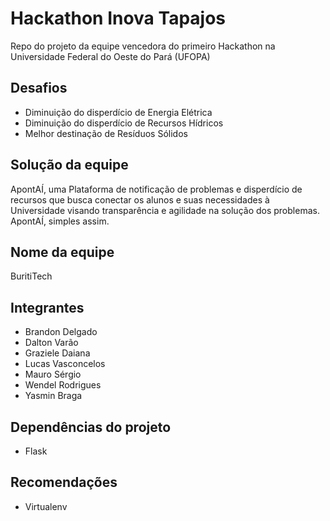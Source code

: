 # Hackathon Inova Tapajos
Repo do projeto da equipe vencedora do primeiro Hackathon na Universidade Federal do Oeste do Pará (UFOPA) 

## Desafios 
  - Diminuição do disperdício de Energia Elétrica 
  - Diminuição do disperdício de Recursos Hídricos 
  - Melhor destinação de Resíduos Sólidos 

## Solução da equipe
ApontAÍ, uma Plataforma de notificação de problemas e disperdício de recursos que busca conectar os alunos e suas necessidades à Universidade visando transparência e agilidade na solução dos problemas. ApontAÍ, simples assim.

## Nome da equipe
BuritiTech

## Integrantes
  - Brandon Delgado
  - Dalton Varão
  - Graziele Daiana
  - Lucas Vasconcelos
  - Mauro Sérgio
  - Wendel Rodrigues
  - Yasmin Braga

## Dependências do projeto
  * Flask

## Recomendações
  * Virtualenv
